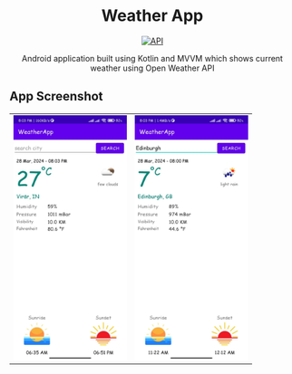 <h1 align="center">Weather App</h1>

<p align="center">
  <a href="https://android-arsenal.com/api?level=21"><img alt="API" src="https://img.shields.io/badge/API-21%2B-brightgreen.svg?style=flat"/></a>
</p>

<p align="center"> 
Android application built using Kotlin and MVVM which shows current weather using Open Weather API 
</p>

## App Screenshot

<table>
  <tr>
    <td><img src="https://github.com/rahul6975/WeatherApp/blob/master/screenshots/WhatsApp%20Image%202024-03-28%20at%2020.07.42_06fd2c79.jpg" width="200"/></td>
    <td><img src="https://github.com/rahul6975/WeatherApp/blob/master/screenshots/image2.jpg" width="200"/></td>
  </tr>
  
  <tr>
  </tr>
 </table>
